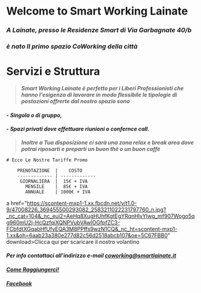 
# Welcome to Smart Working Lainate

### _A Lainate, presso le Residenze Smart di Via Garbagnate 40/b_ 
### _è nato Il primo spazio CoWorking della città_   

# Servizi e Struttura

>**_Smart Working Lainate è perfetto per i Liberi Professionisti che hanno l'esigenza di lavorare in modo flessibile le tipologie di postazioni offrerte dal nostro spazio sono_** 

#### - _Singola o di gruppo,_ 
#### - _Spazi privati dove effettuare riunioni o confernce call._ 

>**_Inoltre a Tua disposizione ci sarà una zona relax e break area dove potrai riposarti e preparti un buon thè o un buon caffè_**

```
# Ecco Le Nostre Tariffe Promo

    PRENOTAZIONE  |    COSTO
    ------------- | -------------
     GIORNALIERA  |  15€ + IVA
       MENSILE    |  85€ + IVA
       ANNUALE    | 1000€ + IVA
 ``` 
 
 a href="https://scontent-mxp1-1.xx.fbcdn.net/v/t1.0-9/47008226_369455500293082_2583211022231797760_n.jpg?_nc_cat=104&_nc_eui2=AeHq8XugHUhfKgtEgYRqnHlvYIwq_mf907Wogo5qg960mU2j-HcQzfqiXQNPVubVAwlOGfpfZC3-FCbfdtXGqabHfUfyEQA3M8PPffs9wzN1CQ&_nc_ht=scontent-mxp1-1.xx&oh=6aab23a380e277d82c56d2518abcb107&oe=5C67FBB0" download>Clicca qui per scaricare il nostro volantino</a>
 

#### **_Per info contattaci all'indirizzo e-mail <coworking@smartlainate.it>_**

#### **_[Come Raggiungerci!](https://www.google.com/maps/place/Via+Garbagnate,+40,+20020+Lainate+MI/data=!4m2!3m1!1s0x4786949b4475c127:0xf69ee47b2d416746?ved=2ahUKEwj2hu3X_vreAhUO3KQKHfYECDsQ8gEwAHoECAAQAQ)_**
#### **_[Facebook](https://www.facebook.com/SmartWorkingLainate/)_**

<body background="https://ams3.digitaloceanspaces.com/sempionenews/2016/06/coworking-residenze.jpg" alt="Girl in a jacket" style="width:1024px;height:768px;">






  
  
